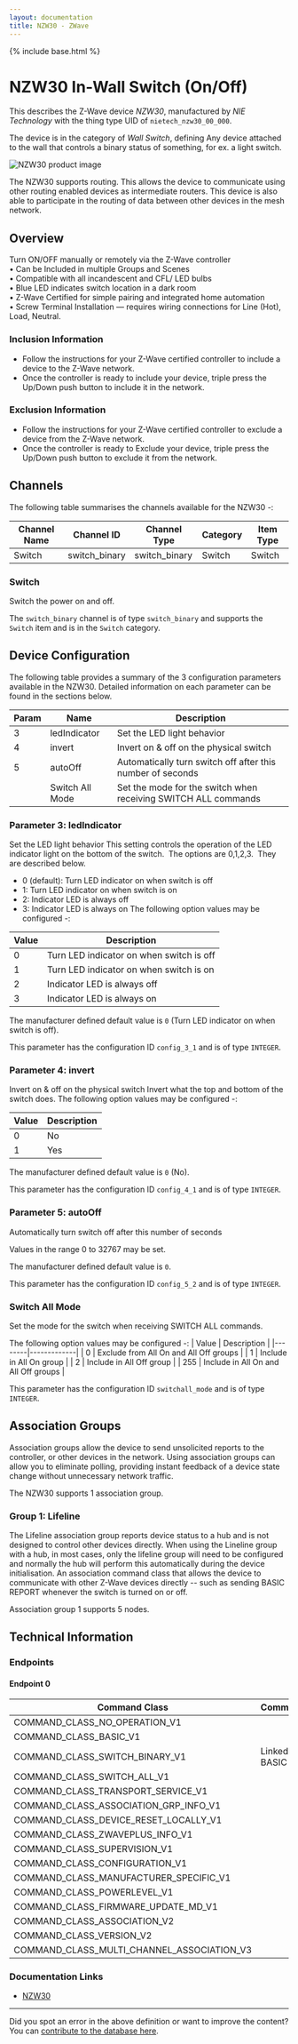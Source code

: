```yaml
---
layout: documentation
title: NZW30 - ZWave
---
```


{% include base.html %}

# NZW30 In-Wall Switch (On/Off)
This describes the Z-Wave device *NZW30*, manufactured by *NIE Technology* with the thing type UID of ```nietech_nzw30_00_000```.

The device is in the category of *Wall Switch*, defining Any device attached to the wall that controls a binary status of something, for ex. a light switch.

![NZW30 product image](https://opensmarthouse.org/zwavedatabase/805/image/)


The NZW30 supports routing. This allows the device to communicate using other routing enabled devices as intermediate routers.  This device is also able to participate in the routing of data between other devices in the mesh network.

## Overview

Turn ON/OFF manually or remotely via the Z-Wave controller  
• Can be Included in multiple Groups and Scenes  
• Compatible with all incandescent and CFL/ LED bulbs  
• Blue LED indicates switch location in a dark room  
• Z-Wave Certified for simple pairing and integrated home automation  
• Screw Terminal Installation — requires wiring connections for Line (Hot), Load, Neutral.

### Inclusion Information

  * Follow the instructions for your Z-Wave certified controller to include a device to the Z-Wave network.
  * Once the controller is ready to include your device, triple press the Up/Down push button to include it in the network.

### Exclusion Information

  * Follow the instructions for your Z-Wave certified controller to exclude a device from the Z-Wave network.
  * Once the controller is ready to Exclude your device, triple press the Up/Down push button to exclude it from the network.

## Channels

The following table summarises the channels available for the NZW30 -:

| Channel Name | Channel ID | Channel Type | Category | Item Type |
|--------------|------------|--------------|----------|-----------|
| Switch | switch_binary | switch_binary | Switch | Switch | 

### Switch
Switch the power on and off.

The ```switch_binary``` channel is of type ```switch_binary``` and supports the ```Switch``` item and is in the ```Switch``` category.



## Device Configuration

The following table provides a summary of the 3 configuration parameters available in the NZW30.
Detailed information on each parameter can be found in the sections below.

| Param | Name  | Description |
|-------|-------|-------------|
| 3 | ledIndicator | Set the LED light behavior |
| 4 | invert | Invert on & off on the physical switch |
| 5 | autoOff | Automatically turn switch off after this number of seconds |
|  | Switch All Mode | Set the mode for the switch when receiving SWITCH ALL commands |

### Parameter 3: ledIndicator

Set the LED light behavior
This setting controls the operation of the LED indicator light on the bottom of the switch.  The options are 0,1,2,3.  They are described below.

  * 0 (default): Turn LED indicator on when switch is off
  * 1: Turn LED indicator on when switch is on
  * 2: Indicator LED is always off
  * 3: Indicator LED is always on
The following option values may be configured -:

| Value  | Description |
|--------|-------------|
| 0 | Turn LED indicator on when switch is off |
| 1 | Turn LED indicator on when switch is on |
| 2 | Indicator LED is always off |
| 3 | Indicator LED is always on |

The manufacturer defined default value is ```0``` (Turn LED indicator on when switch is off).

This parameter has the configuration ID ```config_3_1``` and is of type ```INTEGER```.


### Parameter 4: invert

Invert on & off on the physical switch
Invert what the top and bottom of the switch does.
The following option values may be configured -:

| Value  | Description |
|--------|-------------|
| 0 | No |
| 1 | Yes |

The manufacturer defined default value is ```0``` (No).

This parameter has the configuration ID ```config_4_1``` and is of type ```INTEGER```.


### Parameter 5: autoOff

Automatically turn switch off after this number of seconds

Values in the range 0 to 32767 may be set.

The manufacturer defined default value is ```0```.

This parameter has the configuration ID ```config_5_2``` and is of type ```INTEGER```.

### Switch All Mode

Set the mode for the switch when receiving SWITCH ALL commands.

The following option values may be configured -:
| Value  | Description |
|--------|-------------|
| 0 | Exclude from All On and All Off groups |
| 1 | Include in All On group |
| 2 | Include in All Off group |
| 255 | Include in All On and All Off groups |

This parameter has the configuration ID ```switchall_mode``` and is of type ```INTEGER```.


## Association Groups

Association groups allow the device to send unsolicited reports to the controller, or other devices in the network. Using association groups can allow you to eliminate polling, providing instant feedback of a device state change without unnecessary network traffic.

The NZW30 supports 1 association group.

### Group 1: Lifeline

The Lifeline association group reports device status to a hub and is not designed to control other devices directly. When using the Lineline group with a hub, in most cases, only the lifeline group will need to be configured and normally the hub will perform this automatically during the device initialisation.
An association command class that allows the device to communicate with other Z-Wave devices directly -- such as sending BASIC REPORT whenever the switch is turned on or off.

Association group 1 supports 5 nodes.

## Technical Information

### Endpoints

#### Endpoint 0

| Command Class | Comment |
|---------------|---------|
| COMMAND_CLASS_NO_OPERATION_V1| |
| COMMAND_CLASS_BASIC_V1| |
| COMMAND_CLASS_SWITCH_BINARY_V1| Linked to BASIC|
| COMMAND_CLASS_SWITCH_ALL_V1| |
| COMMAND_CLASS_TRANSPORT_SERVICE_V1| |
| COMMAND_CLASS_ASSOCIATION_GRP_INFO_V1| |
| COMMAND_CLASS_DEVICE_RESET_LOCALLY_V1| |
| COMMAND_CLASS_ZWAVEPLUS_INFO_V1| |
| COMMAND_CLASS_SUPERVISION_V1| |
| COMMAND_CLASS_CONFIGURATION_V1| |
| COMMAND_CLASS_MANUFACTURER_SPECIFIC_V1| |
| COMMAND_CLASS_POWERLEVEL_V1| |
| COMMAND_CLASS_FIRMWARE_UPDATE_MD_V1| |
| COMMAND_CLASS_ASSOCIATION_V2| |
| COMMAND_CLASS_VERSION_V2| |
| COMMAND_CLASS_MULTI_CHANNEL_ASSOCIATION_V3| |

### Documentation Links

* [NZW30](https://opensmarthouse.org/zwavedatabase/805/reference/NZW30manual171102.pdf)

---

Did you spot an error in the above definition or want to improve the content?
You can [contribute to the database here](https://opensmarthouse.org/zwavedatabase/805).
